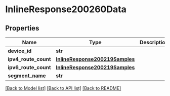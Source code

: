 # InlineResponse200260Data

## Properties
Name | Type | Description | Notes
------------ | ------------- | ------------- | -------------
**device_id** | **str** |  | [optional] 
**ipv4_route_count** | [**InlineResponse200219Samples**](InlineResponse200219Samples.md) |  | [optional] 
**ipv6_route_count** | [**InlineResponse200219Samples**](InlineResponse200219Samples.md) |  | [optional] 
**segment_name** | **str** |  | [optional] 

[[Back to Model list]](../README.md#documentation-for-models) [[Back to API list]](../README.md#documentation-for-api-endpoints) [[Back to README]](../README.md)

